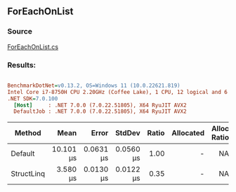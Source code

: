 ﻿## ForEachOnList

### Source
[ForEachOnList.cs](../../src/StructLinq.Benchmark/ForEachOnList.cs)

### Results:
``` ini

BenchmarkDotNet=v0.13.2, OS=Windows 11 (10.0.22621.819)
Intel Core i7-8750H CPU 2.20GHz (Coffee Lake), 1 CPU, 12 logical and 6 physical cores
.NET SDK=7.0.100
  [Host]     : .NET 7.0.0 (7.0.22.51805), X64 RyuJIT AVX2
  DefaultJob : .NET 7.0.0 (7.0.22.51805), X64 RyuJIT AVX2


```
|     Method |      Mean |     Error |    StdDev | Ratio | Allocated | Alloc Ratio |
|----------- |----------:|----------:|----------:|------:|----------:|------------:|
|    Default | 10.101 μs | 0.0631 μs | 0.0560 μs |  1.00 |         - |          NA |
| StructLinq |  3.580 μs | 0.0130 μs | 0.0122 μs |  0.35 |         - |          NA |
